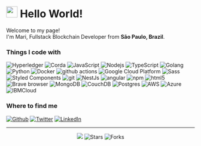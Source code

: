 <h1><img src="https://emojis.slackmojis.com/emojis/images/1531849430/4246/blob-sunglasses.gif?1531849430" width="30"/> Hello World!</h1>


<p>Welcome to my page! </br> I'm Mari, Fullstack Blockchain Developer from <b>São Paulo, Brazil</b>.

<h3>Things I code with</h3>
<p>
  <img alt="Hyperledger" src="https://img.shields.io/badge/Hyperledger-navy?style=flat-square&logo=hyperledger&logoColor=%23fff&labelColor=%23253963&color=%23253963" />
  <img alt="Corda" src="https://img.shields.io/badge/Corda-red?style=flat-square&logo=r3&logoColor=%23fff&labelColor=%23bd0134&color=%23bd0134" />
  <img alt="JavaScript" src="https://img.shields.io/badge/Javascript-purple?style=flat-square&logo=Javascript&logoColor=%23fff" />
  <img alt="Nodejs" src="https://img.shields.io/badge/-Nodejs-43853d?style=flat-square&logo=Node.js&logoColor=white" />
  <img alt="TypeScript" src="https://img.shields.io/badge/-TypeScript-007ACC?style=flat-square&logo=typescript&logoColor=white" />
  <img alt="Golang" src="https://img.shields.io/badge/Golang-blue?style=flat-square&logo=go&logoColor=%23fff&labelColor=%235ea5cb&color=%235ea5cb" />
  <img alt="Python" src="https://img.shields.io/badge/Python-yellow?style=flat-square&logo=python&logoColor=%23fff" />
  <img alt="Docker" src="https://img.shields.io/badge/-Docker-46a2f1?style=flat-square&logo=docker&logoColor=white" />
  <img alt="github actions" src="https://img.shields.io/badge/-Github_Actions-2088FF?style=flat-square&logo=github-actions&logoColor=white" />
  <img alt="Google Cloud Platform" src="https://img.shields.io/badge/-Google_Cloud_Platform-1a73e8?style=flat-square&logo=google-cloud&logoColor=white" />
  <img alt="Sass" src="https://img.shields.io/badge/-Sass-CC6699?style=flat-square&logo=sass&logoColor=white" />
  <img alt="Styled Components" src="https://img.shields.io/badge/-Styled_Components-db7092?style=flat-square&logo=styled-components&logoColor=white" />
  <img alt="git" src="https://img.shields.io/badge/-Git-F05032?style=flat-square&logo=git&logoColor=white" />
  <img alt="NestJs" src="https://img.shields.io/badge/-NestJs-ea2845?style=flat-square&logo=nestjs&logoColor=white" />
  <img alt="angular" src="https://img.shields.io/badge/-Angular-DD0031?style=flat-square&logo=angular&logoColor=white" />
  <img alt="npm" src="https://img.shields.io/badge/-NPM-CB3837?style=flat-square&logo=npm&logoColor=white" />
  <img alt="html5" src="https://img.shields.io/badge/-HTML5-E34F26?style=flat-square&logo=html5&logoColor=white" />
  <img alt="Brave browser" src="https://img.shields.io/badge/-Brave_Browser-FB542B?style=flat-square&logo=brave&logoColor=white" />
  <img alt="MongoDB" src="https://img.shields.io/badge/-MongoDB-13aa52?style=flat-square&logo=mongodb&logoColor=white" />
  <img alt="CouchDB" src="https://img.shields.io/badge/CouchDB-red?style=flat-square&logo=apachecouchdb&logoColor=%23fff&labelColor=%23a82528&color=%23a82528" />
  <img alt="Postgres" src="https://img.shields.io/badge/Postgres-red?style=flat-square&logo=postgresql&logoColor=%23fff&labelColor=%2346648a&color=%2346648a" />
  <img alt="AWS" src="https://img.shields.io/badge/Amazon%20Web%20Services-red?style=flat-square&logo=amazonaws&logoColor=%23fff&labelColor=%23d58f3a&color=%23d58f3a" />
  <img alt="Azure" src="https://img.shields.io/badge/Azure-red?style=flat-square&logo=microsoftazure&logoColor=%23fff&labelColor=%2369ace1&color=%2369ace1" />
  <img alt="IBMCloud" src="https://img.shields.io/badge/IBM%20Cloud-red?style=flat-square&logo=ibmcloud&logoColor=%23fff&labelColor=%23365eef&color=%23365eef" />
</p>

<h3>Where to find me</h3>
<p><a href="https://github.com/mariecarvalho" target="_blank"><img alt="Github" src="https://img.shields.io/badge/GitHub-%2312100E.svg?&style=for-the-badge&logo=Github&logoColor=white" /></a> <a href="https://twitter.com/marieoak_" target="_blank"><img alt="Twitter" src="https://img.shields.io/badge/twitter-%231DA1F2.svg?&style=for-the-badge&logo=twitter&logoColor=white" /></a> <a href="https://www.linkedin.com/in/mariane-esteves-772538156/?locale=en_US" target="_blank"><img alt="LinkedIn" src="https://img.shields.io/badge/linkedin-%230077B5.svg?&style=for-the-badge&logo=linkedin&logoColor=white" /></a>

------------
<p align="center"><img src="https://github.com/thmsgbrt/thmsgbrt/workflows/README%20build/badge.svg" /> <img alt="Stars" src="https://img.shields.io/github/stars/thmsgbrt/thmsgbrt?style=flat-square&labelColor=343b41"/> <img alt="Forks" src="https://img.shields.io/github/forks/thmsgbrt/thmsgbrt?style=flat-square&labelColor=343b41"/></p>
